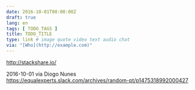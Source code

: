 ```yaml
---
date: 2016-10-01T00:00:00Z
draft: true
lang: en
tags: [ TODO_TAGS ]
title: TODO_TITLE
type: link # image quote video text audio chat
via: "[Who](http://example.com)"
---
```


<http://stackshare.io/>

2016-10-01 via Diogo Nunes
https://equalexperts.slack.com/archives/random-pt/p1475318992000427

